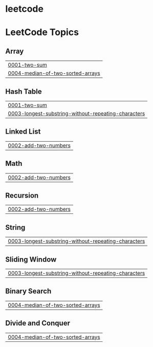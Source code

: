 # leetcode
<!---LeetCode Topics Start-->
# LeetCode Topics
## Array
|  |
| ------- |
| [0001-two-sum](https://github.com/alepspizzetti/leetcode/tree/master/0001-two-sum) |
| [0004-median-of-two-sorted-arrays](https://github.com/alepspizzetti/leetcode/tree/master/0004-median-of-two-sorted-arrays) |
## Hash Table
|  |
| ------- |
| [0001-two-sum](https://github.com/alepspizzetti/leetcode/tree/master/0001-two-sum) |
| [0003-longest-substring-without-repeating-characters](https://github.com/alepspizzetti/leetcode/tree/master/0003-longest-substring-without-repeating-characters) |
## Linked List
|  |
| ------- |
| [0002-add-two-numbers](https://github.com/alepspizzetti/leetcode/tree/master/0002-add-two-numbers) |
## Math
|  |
| ------- |
| [0002-add-two-numbers](https://github.com/alepspizzetti/leetcode/tree/master/0002-add-two-numbers) |
## Recursion
|  |
| ------- |
| [0002-add-two-numbers](https://github.com/alepspizzetti/leetcode/tree/master/0002-add-two-numbers) |
## String
|  |
| ------- |
| [0003-longest-substring-without-repeating-characters](https://github.com/alepspizzetti/leetcode/tree/master/0003-longest-substring-without-repeating-characters) |
## Sliding Window
|  |
| ------- |
| [0003-longest-substring-without-repeating-characters](https://github.com/alepspizzetti/leetcode/tree/master/0003-longest-substring-without-repeating-characters) |
## Binary Search
|  |
| ------- |
| [0004-median-of-two-sorted-arrays](https://github.com/alepspizzetti/leetcode/tree/master/0004-median-of-two-sorted-arrays) |
## Divide and Conquer
|  |
| ------- |
| [0004-median-of-two-sorted-arrays](https://github.com/alepspizzetti/leetcode/tree/master/0004-median-of-two-sorted-arrays) |
<!---LeetCode Topics End-->
